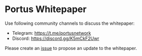 # Portus Whitepaper

Use following community channels to discuss the whitepaper:

- Telegram: https://t.me/portusnetwork
- Discord: https://discord.gg/K5mCkF2Uwr

Please create an [issue](https://github.com/portusnetwork/whitepaper/issues) to propose an update to the whitepaper.
